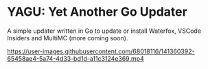 # YAGU: Yet Another Go Updater
A simple updater written in Go to update or install Waterfox, VSCode Insiders and MultiMC (more coming soon).


https://user-images.githubusercontent.com/68018116/141360392-65458ae4-5a74-4d33-bd1d-a11c3124e369.mp4

